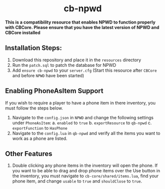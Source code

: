 <h1 align="center">cb-npwd</h1>


**This is a compatibility resource that enables NPWD to function properly with CBCore. Please ensure that you have the latest version
of NPWD and CBCore installed**

## Installation Steps:
1. Download this repository and place it in the `resources` directory
2. Run the `patch.sql` to patch the database for NPWD
3. Add `ensure cb-npwd` to your `server.cfg` (Start this resource after `CBCore` and before `NPWD` have been started)

## Enabling PhoneAsItem Support
If you wish to require a player to have a phone item in there inventory, you must follow the steps below.

1. Navigate to the `config.json` in `NPWD` and change the following settings under `PhoneAsItem`:
	a. `enabled` to `true`
	b. `exportResource` to `qb-npwd`
	c. `exportFunction` to `HasPhone`
2. Navigate to the `config.lua` in `qb-npwd` and verify all the items you want to work as a phone are listed.

## Other Features
1. Double clicking any phone items in the inventory will open the phone. If you want to be able to drag and drop phone items over the Use button in the inventory, you must navigate to `cb-core/shared/items.lua`, find your phone item, and change `usable` to `true` and `shouldClose` to `true`.